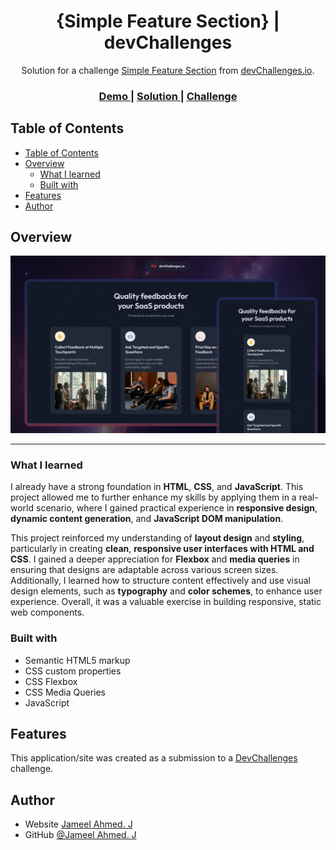 <!-- Please update value in the {}  -->

<h1 align="center">{Simple Feature Section} | devChallenges</h1>

<div align="center">
   Solution for a challenge <a href="https://devchallenges.io/challenge/simple-feature-section-challenge" target="_blank">Simple Feature Section</a> from <a href="http://devchallenges.io" target="_blank">devChallenges.io</a>.
</div>

<div align="center">
  <h3>
    <a href="./design/Desktop_1350px.jpg">
      Demo
    </a>
    <span> | </span>
    <a href="https://jameel-ahmed-2003.github.io/Dev-Challenges/simple-feature-section-master/index.html">
      Solution
    </a>
    <span> | </span>
    <a href="https://devchallenges.io/challenge/simple-feature-section-challenge">
      Challenge
    </a>
  </h3>
</div>

<!-- TABLE OF CONTENTS -->

## Table of Contents

- [Table of Contents](#table-of-contents)
- [Overview](#overview)
  - [What I learned](#what-i-learned)
  - [Built with](#built-with)
- [Features](#features)
- [Author](#author)

<!-- OVERVIEW -->

## Overview

![screenshot](./thumbnail.jpg)

---

### What I learned
I already have a strong foundation in **HTML**, **CSS**, and **JavaScript**. This project allowed me to further enhance my skills by applying them in a real-world scenario, where I gained practical experience in **responsive design**, **dynamic content generation**, and **JavaScript DOM manipulation**.

This project reinforced my understanding of **layout design** and **styling**, particularly in creating **clean**, **responsive user interfaces with HTML and CSS**. I gained a deeper appreciation for **Flexbox** and **media queries** in ensuring that designs are adaptable across various screen sizes. Additionally, I learned how to structure content effectively and use visual design elements, such as **typography** and **color schemes**, to enhance user experience. Overall, it was a valuable exercise in building responsive, static web components.


### Built with

<!-- This section should list any major frameworks that you built your project using. Here are a few examples.-->

- Semantic HTML5 markup
- CSS custom properties
- CSS Flexbox
- CSS Media Queries
- JavaScript
## Features

<!-- List the features of your application or follow the template. Don't share the figma file here :) -->

This application/site was created as a submission to a [DevChallenges](https://devchallenges.io/challenges-dashboard) challenge.


## Author

- Website [Jameel Ahmed. J](https://jameels-portfolio.webflow.io/)
- GitHub [@Jameel Ahmed. J](https://github.com/Jameel-Ahmed-2003)
